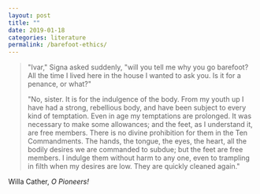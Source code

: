 ```yaml
---
layout: post
title: ""
date: 2019-01-18
categories: literature
permalink: /barefoot-ethics/
---
```


>"Ivar," Signa asked suddenly, "will you tell me why you go barefoot? All the time I lived here in the house I wanted to ask you. Is it for a penance, or what?"
>
> "No, sister. It is for the indulgence of the body. From my youth up I have had a strong, rebellious body, and have been subject to every kind of temptation. Even in age my temptations are prolonged. It was necessary to make some allowances; and the feet, as I understand it, are free members. There is no divine prohibition for them in the Ten Commandments. The hands, the tongue, the eyes, the heart, all the bodily desires we are commanded to subdue; but the feet are free members. I indulge them without harm to any one, even to trampling in filth when my desires are low. They are quickly cleaned again."

Willa Cather, *O Pioneers!*
